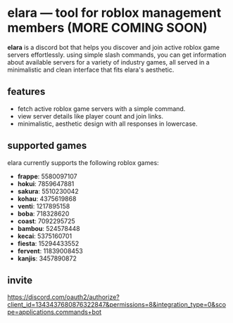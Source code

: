 # elara — tool for roblox management members (MORE COMING SOON)

**elara** is a discord bot that helps you discover and join active roblox game servers effortlessly. using simple slash commands, you can get information about available servers for a variety of industry games, all served in a minimalistic and clean interface that fits elara's aesthetic.

## features

- fetch active roblox game servers with a simple command.
- view server details like player count and join links.
- minimalistic, aesthetic design with all responses in lowercase.

## supported games

elara currently supports the following roblox games:
- **frappe**: 5580097107
- **hokui**: 7859647881
- **sakura**: 5510230042
- **kohau**: 4375619868
- **venti**: 1217895158
- **boba**: 718328620
- **coast**: 7092295725
- **bambou**: 524578448
- **kecai**: 5375160701
- **fiesta**: 15294433552
- **fervent**: 11839008453
- **kanjis**: 3457890872

## invite

https://discord.com/oauth2/authorize?client_id=1343437680876322847&permissions=8&integration_type=0&scope=applications.commands+bot
